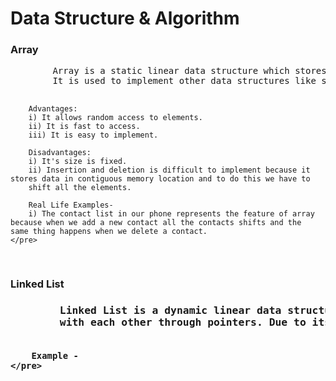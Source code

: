 <h1>Data Structure & Algorithm</h1>


<section>
    <h3>Array</h3>
    <pre>
        Array is a static linear data structure which stores similar type of data item stored at contiguous memory location. 
        It is used to implement other data structures like stacks, queues, Heaps, Hash table.
        
        Advantages:
        i) It allows random access to elements.
        ii) It is fast to access.
        iii) It is easy to implement.

        Disadvantages:
        i) It's size is fixed.
        ii) Insertion and deletion is difficult to implement because it stores data in contiguous memory location and to do this we have to
        shift all the elements.
        
        Real Life Examples- 
        i) The contact list in our phone represents the feature of array because when we add a new contact all the contacts shifts and the  same thing happens when we delete a contact. 
    </pre>
</section>

<section>
    <h3>Linked List<h3>
    <pre>
        Linked List is a dynamic linear data structure which stores similar type of data items stored at random memory location and linked
        with each other through pointers. Due to its dynamic in nature the size is not fixed

        Example - 
    </pre>
</section>